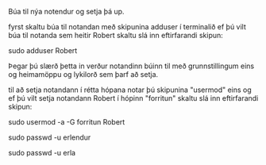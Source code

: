 Búa til nýa notendur og setja þá up.

fyrst skaltu búa til notandan með skipunina adduser í terminalið ef þú vilt búa til notanda sem heitir Robert skaltu slá inn eftirfarandi skipun:

sudo adduser Robert

Þegar þú slærð þetta in verður notandinn búinn til með grunnstillingum eins og heimamöppu og lykilorð sem þarf að setja.

til að setja notandann í rétta hópana notar þú skipunina "usermod" eins og ef þú vilt setja notandann Robert í hópinn "forritun" skaltu slá inn eftirfarandi skipun:

sudo usermod -a -G forritun Robert






sudo passwd -u erlendur

sudo passwd -u erla